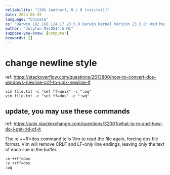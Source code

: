 ```yaml
---
reliability: "[20% (author), 0 / 0 (visitor)]"
date: 2024-06-25
language: "Chinese"
os: "Darwin 192.168.124.17 23.5.0 Darwin Kernel Version 23.5.0: Wed May  1 20:16:51 PDT 2024; root:xnu-10063.121.3~5/RELEASE_ARM64_T8103 arm64"
author: "Julyfun MacOS14.5 M1"
suppose-you-know: [computer]
keywords: []
---
```


# change newline style

ref: https://stackoverflow.com/questions/2613800/how-to-convert-dos-windows-newline-crlf-to-unix-newline-lf

```
vim file.txt -c "set ff=unix" -c ":wq"
vim file.txt -c "set ff=dos" -c ":wq"
```

## update, you may use these commands

ref: https://unix.stackexchange.com/questions/32001/what-is-m-and-how-do-i-get-rid-of-it

The :e ++ff=dos command tells Vim to read the file again, forcing dos file format. Vim will remove CRLF and LF-only line endings, leaving only the text of each line in the buffer.


```
:e ++ff=dos 
:e ++ff=dos 
:wq
```

